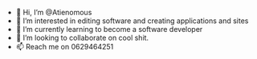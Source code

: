 - 👋 Hi, I’m @Atienomous
- 👀 I’m interested in editing software and creating applications and sites
- 🌱 I’m currently learning to become a software developer
- 💞️ I’m looking to collaborate on cool shit.
- 📫 Reach me on 0629464251

<!---
Atienomous/Atienomous is a ✨ special ✨ repository because its `README.md` (this file) appears on your GitHub profile.
You can click the Preview link to take a look at your changes.
--->
